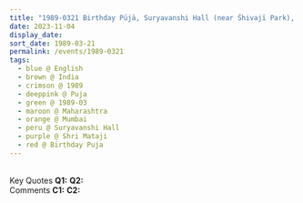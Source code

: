 ```yaml
---
title: "1989-0321 Birthday Pūjā, Suryavanshi Hall (near Śhivajī Park), Dadar, Mumbai, Maharashtra, India"
date: 2023-11-04
display_date: 
sort_date: 1989-03-21
permalink: /events/1989-0321
tags:
  - blue @ English
  - brown @ India
  - crimson @ 1989
  - deeppink @ Puja
  - green @ 1989-03
  - maroon @ Maharashtra
  - orange @ Mumbai
  - peru @ Suryavanshi Hall
  - purple @ Shri Mataji
  - red @ Birthday Puja
---
```


<br>

<wave-list>
  <list-title color="DarkSeaGreen" width="55">Key Quotes</list-title>
  <list-item color="BlanchedAlmond" width="280"><b>Q1:</b> <i></i></list-item>
  <list-item color="Lavender" width="280"><b>Q2:</b> <i></i></list-item>
</wave-list>

<br>

<wave-list>
  <list-title color="DarkSeaGreen" width="55">Comments</list-title>
  <list-item color="BlanchedAlmond" width="280"><b>C1:</b> <i></i></list-item>
  <list-item color="Lavender" width="280"><b>C2:</b> <i></i></list-item>
</wave-list>
